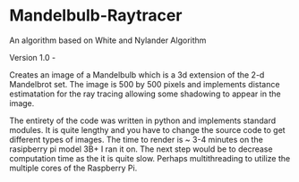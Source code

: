 # Mandelbulb-Raytracer
An algorithm based on White and Nylander Algorithm

Version 1.0 - 

Creates an image of a Mandelbulb which is a 3d extension of the 2-d Mandelbrot set. The image is 500 by 500 pixels and implements distance estimatation for the ray tracing allowing some shadowing to appear in the image.

The entirety of the code was written in python and implements standard modules. It is quite lengthy and you have to change the source code to get different types of images. The time to render is ~ 3-4 minutes on the rasipberry pi model 3B+ I ran it on. The next step would be to decrease computation time as the it is quite slow. Perhaps multithreading to utilize the multiple cores of the Raspberry Pi. 
